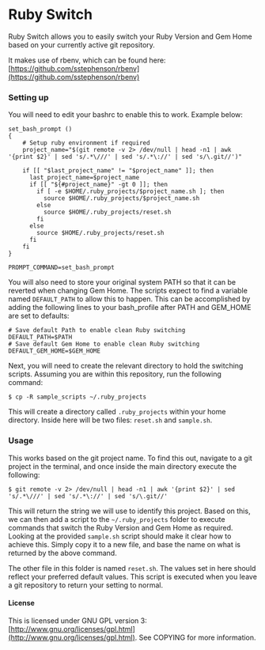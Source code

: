 # Ruby Switch

Ruby Switch allows you to easily switch your Ruby Version and Gem Home based on
your currently active git repository.

It makes use of rbenv, which can be found here:
[https://github.com/sstephenson/rbenv](https://github.com/sstephenson/rbenv)

### Setting up
You will need to edit your bashrc to enable this to work. Example below:

	set_bash_prompt ()
	{
		# Setup ruby environment if required
		project_name="$(git remote -v 2> /dev/null | head -n1 | awk '{print $2}' | sed 's/.*\///' | sed 's/.*\://' | sed 's/\.git//')"

		if [[ "$last_project_name" != "$project_name" ]]; then
		  last_project_name=$project_name
		  if [[ "${#project_name}" -gt 0 ]]; then
		    if [ -e $HOME/.ruby_projects/$project_name.sh ]; then
		      source $HOME/.ruby_projects/$project_name.sh
		    else
		      source $HOME/.ruby_projects/reset.sh
		    fi
		  else
		    source $HOME/.ruby_projects/reset.sh
		  fi
		fi
	}

	PROMPT_COMMAND=set_bash_prompt

You will also need to store your original system PATH so that it can be reverted
when changing Gem Home. The scripts expect to find a variable named `DEFAULT_PATH`
to allow this to happen. This can be accomplished by adding the following lines to
your bash_profile after PATH and GEM_HOME are set to defaults:

	# Save default Path to enable clean Ruby switching
	DEFAULT_PATH=$PATH
	# Save default Gem Home to enable clean Ruby switching
	DEFAULT_GEM_HOME=$GEM_HOME

Next, you will need to create the relevant directory to hold the switching scripts.
Assuming you are within this repository, run the following command:

	$ cp -R sample_scripts ~/.ruby_projects

This will create a directory called `.ruby_projects` within your home directory.
Inside here will be two files: `reset.sh` and `sample.sh`.

### Usage

This works based on the git project name. To find this out, navigate to a git
project in the terminal, and once inside the main directory execute the following:

	$ git remote -v 2> /dev/null | head -n1 | awk '{print $2}' | sed 's/.*\///' | sed 's/.*\://' | sed 's/\.git//'

This will return the string we will use to identify this project. Based on this,
we can then add a script to the `~/.ruby_projects` folder to execute commands
that switch the Ruby Version and Gem Home as required. Looking at the provided
`sample.sh` script should make it clear how to achieve this. Simply copy it to a new
file, and base the name on what is returned by the above command.

The other file in this folder is named `reset.sh`. The values set in here should
reflect your preferred default values. This script is executed when you leave a
git repository to return your setting to normal.

#### License

This is licensed under GNU GPL version 3: [http://www.gnu.org/licenses/gpl.html](http://www.gnu.org/licenses/gpl.html). See COPYING for more information.
